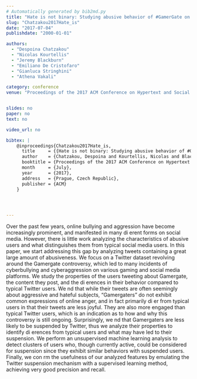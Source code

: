 ```yaml
---
# Automatically generated by bib2md.py
title: "Hate is not binary: Studying abusive behavior of #GamerGate on Twitter"
slug: "Chatzakou2017Hate_is"
date: "2017-07-04"
publishdate: "2000-01-01"

authors:
  - "Despoina Chatzakou"
  - "Nicolas Kourtellis"
  - "Jeremy Blackburn"
  - "Emiliano De Cristofaro"
  - "Gianluca Stringhini"
  - "Athena Vakali"

category: conference
venue: "Proceedings of the 2017 ACM Conference on Hypertext and Social Media (HyperText)"


slides: no
paper: no
text: no

video_url: no

bibtex: |
    @inproceedings{Chatzakou2017Hate_is,
      title     = {{Hate is not binary: Studying abusive behavior of #GamerGate on Twitter}},
      author    = {Chatzakou, Despoina and Kourtellis, Nicolas and Blackburn, Jeremy and De Cristofaro, Emiliano and Stringhini, Gianluca and Vakali, Athena},
      booktitle = {Proceedings of the 2017 ACM Conference on Hypertext and Social Media (HyperText)},
      month     = {July},
      year      = {2017},
      address   = {Prague, Czech Republic},
      publisher = {ACM}
    }




---
```


Over the past few years, online bullying and aggression have become increasingly prominent, and manifested in many di erent forms on social media. However, there is little work analyzing the characteristics of abusive users and what distinguishes them from typical social media users. In this paper, we start addressing this gap by analyzing tweets containing a great large amount of abusiveness. We focus on a Twitter dataset revolving around the Gamergate controversy, which led to many incidents of cyberbullying and cyberaggression on various gaming and social media platforms. We study the properties of the users tweeting about Gamergate, the content they post, and the di erences in their behavior compared to typical Twitter users. We nd that while their tweets are often seemingly about aggressive and hateful subjects, “Gamergaters” do not exhibit common expressions of online anger, and in fact primarily di er from typical users in that their tweets are less joyful. They are also more engaged than typical Twitter users, which is an indication as to how and why this controversy is still ongoing. Surprisingly, we nd that Gamergaters are less likely to be suspended by Twitter, thus we analyze their properties to identify di erences from typical users and what may have led to their suspension. We perform an unsupervised machine learning analysis to detect clusters of users who, though currently active, could be considered for suspension since they exhibit similar behaviors with suspended users. Finally, we con rm the usefulness of our analyzed features by emulating the Twitter suspension mechanism with a supervised learning method, achieving very good precision and recall.